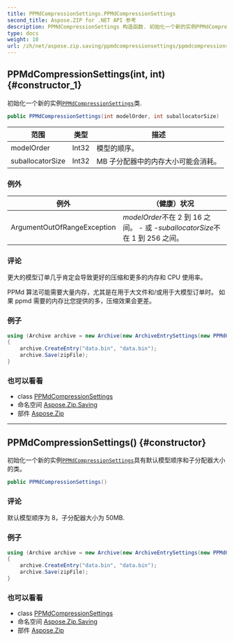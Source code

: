 ```yaml
---
title: PPMdCompressionSettings.PPMdCompressionSettings
second_title: Aspose.ZIP for .NET API 参考
description: PPMdCompressionSettings 构造函数. 初始化一个新的实例PPMdCompressionSettings类.
type: docs
weight: 10
url: /zh/net/aspose.zip.saving/ppmdcompressionsettings/ppmdcompressionsettings/
---
```

## PPMdCompressionSettings(int, int) {#constructor_1}

初始化一个新的实例[`PPMdCompressionSettings`](../)类.

```csharp
public PPMdCompressionSettings(int modelOrder, int suballocatorSize)
```

| 范围 | 类型 | 描述 |
| --- | --- | --- |
| modelOrder | Int32 | 模型的顺序。 |
| suballocatorSize | Int32 | MB 子分配器中的内存大小可能会消耗。 |

### 例外

| 例外 | （健康）状况 |
| --- | --- |
| ArgumentOutOfRangeException | *modelOrder*不在 2 到 16 之间。 - 或 -*suballocatorSize*不在 1 到 256 之间。 |

### 评论

更大的模型订单几乎肯定会导致更好的压缩和更多的内存和 CPU 使用率。

PPMd 算法可能需要大量内存，尤其是在用于大文件和/或用于大模型订单时。 如果 ppmd 需要的内存比您提供的多，压缩效果会更差。

### 例子

```csharp
using (Archive archive = new Archive(new ArchiveEntrySettings(new PPMdCompressionSettings(4, 10))))
{
    archive.CreateEntry("data.bin", "data.bin");                   
    archive.Save(zipFile);
}
```

### 也可以看看

* class [PPMdCompressionSettings](../)
* 命名空间 [Aspose.Zip.Saving](../../ppmdcompressionsettings/)
* 部件 [Aspose.Zip](../../../)

---

## PPMdCompressionSettings() {#constructor}

初始化一个新的实例[`PPMdCompressionSettings`](../)具有默认模型顺序和子分配器大小的类。

```csharp
public PPMdCompressionSettings()
```

### 评论

默认模型顺序为 8，子分配器大小为 50MB.

### 例子

```csharp
using (Archive archive = new Archive(new ArchiveEntrySettings(new PPMdCompressionSettings())))
{
    archive.CreateEntry("data.bin", "data.bin");                   
    archive.Save(zipFile);
}
```

### 也可以看看

* class [PPMdCompressionSettings](../)
* 命名空间 [Aspose.Zip.Saving](../../ppmdcompressionsettings/)
* 部件 [Aspose.Zip](../../../)


